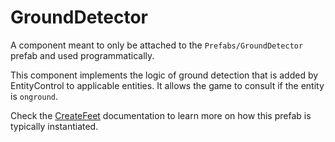 # GroundDetector
A component meant to only be attached to the `Prefabs/GroundDetector` prefab and used programmatically.

This component implements the logic of ground detection that is added by EntityControl to applicable entities. It allows the game to consult if the entity is `onground`.

Check the [CreateFeet](../../Entities/EntityControl/EntityControl%20Methods.md#createfeet) documentation to learn more on how this prefab is typically instantiated.
